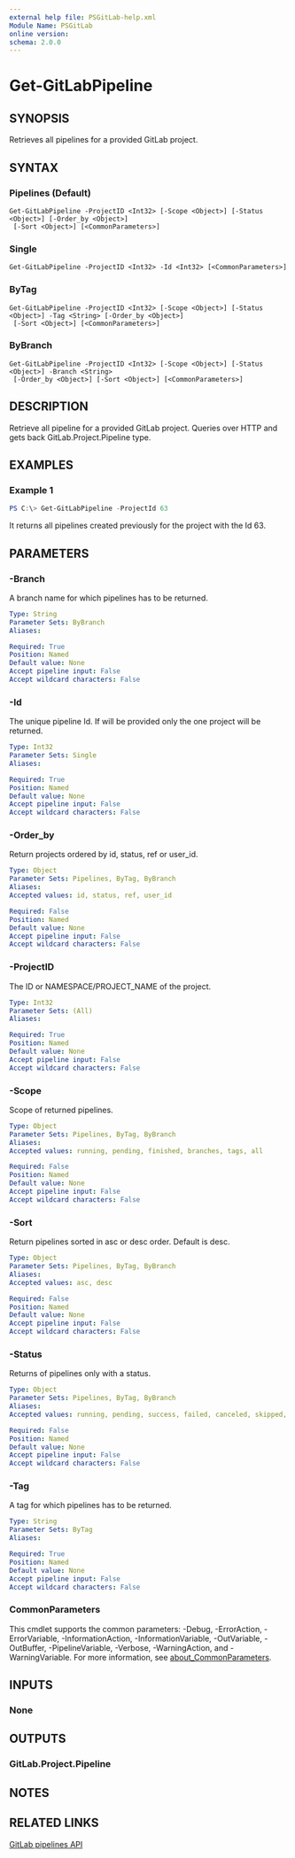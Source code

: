 ```yaml
---
external help file: PSGitLab-help.xml
Module Name: PSGitLab
online version:
schema: 2.0.0
---
```


# Get-GitLabPipeline

## SYNOPSIS
Retrieves all pipelines for a provided GitLab project.

## SYNTAX

### Pipelines (Default)
```
Get-GitLabPipeline -ProjectID <Int32> [-Scope <Object>] [-Status <Object>] [-Order_by <Object>]
 [-Sort <Object>] [<CommonParameters>]
```

### Single
```
Get-GitLabPipeline -ProjectID <Int32> -Id <Int32> [<CommonParameters>]
```

### ByTag
```
Get-GitLabPipeline -ProjectID <Int32> [-Scope <Object>] [-Status <Object>] -Tag <String> [-Order_by <Object>]
 [-Sort <Object>] [<CommonParameters>]
```

### ByBranch
```
Get-GitLabPipeline -ProjectID <Int32> [-Scope <Object>] [-Status <Object>] -Branch <String>
 [-Order_by <Object>] [-Sort <Object>] [<CommonParameters>]
```

## DESCRIPTION
Retrieve all pipeline for a provided GitLab project.
Queries over HTTP and gets back GitLab.Project.Pipeline type.

## EXAMPLES

### Example 1
```powershell
PS C:\> Get-GitLabPipeline -ProjectId 63
```

It returns all pipelines created previously for the project with the Id 63.

## PARAMETERS

### -Branch
A branch name for which pipelines has to be returned.

```yaml
Type: String
Parameter Sets: ByBranch
Aliases:

Required: True
Position: Named
Default value: None
Accept pipeline input: False
Accept wildcard characters: False
```

### -Id
The unique pipeline Id. If will be provided only the one project will be returned.

```yaml
Type: Int32
Parameter Sets: Single
Aliases:

Required: True
Position: Named
Default value: None
Accept pipeline input: False
Accept wildcard characters: False
```

### -Order_by
Return projects ordered by id, status, ref or user_id.

```yaml
Type: Object
Parameter Sets: Pipelines, ByTag, ByBranch
Aliases:
Accepted values: id, status, ref, user_id

Required: False
Position: Named
Default value: None
Accept pipeline input: False
Accept wildcard characters: False
```

### -ProjectID
The ID or NAMESPACE/PROJECT_NAME of the project.

```yaml
Type: Int32
Parameter Sets: (All)
Aliases:

Required: True
Position: Named
Default value: None
Accept pipeline input: False
Accept wildcard characters: False
```

### -Scope
Scope of returned pipelines.

```yaml
Type: Object
Parameter Sets: Pipelines, ByTag, ByBranch
Aliases:
Accepted values: running, pending, finished, branches, tags, all

Required: False
Position: Named
Default value: None
Accept pipeline input: False
Accept wildcard characters: False
```

### -Sort
Return pipelines sorted in asc or desc order.
Default is desc.

```yaml
Type: Object
Parameter Sets: Pipelines, ByTag, ByBranch
Aliases:
Accepted values: asc, desc

Required: False
Position: Named
Default value: None
Accept pipeline input: False
Accept wildcard characters: False
```

### -Status
Returns of pipelines only with a status.

```yaml
Type: Object
Parameter Sets: Pipelines, ByTag, ByBranch
Aliases:
Accepted values: running, pending, success, failed, canceled, skipped, all

Required: False
Position: Named
Default value: None
Accept pipeline input: False
Accept wildcard characters: False
```

### -Tag
A tag for which pipelines has to be returned.

```yaml
Type: String
Parameter Sets: ByTag
Aliases:

Required: True
Position: Named
Default value: None
Accept pipeline input: False
Accept wildcard characters: False
```

### CommonParameters
This cmdlet supports the common parameters: -Debug, -ErrorAction, -ErrorVariable, -InformationAction, -InformationVariable, -OutVariable, -OutBuffer, -PipelineVariable, -Verbose, -WarningAction, and -WarningVariable. For more information, see [about_CommonParameters](http://go.microsoft.com/fwlink/?LinkID=113216).

## INPUTS

### None

## OUTPUTS

### GitLab.Project.Pipeline

## NOTES

## RELATED LINKS

[GitLab pipelines API](https://docs.gitlab.com/ee/api/pipelines.html)
